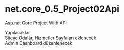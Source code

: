 # net.core_0.5_Project02Api
Asp.net Core Project With API

Yapılacaklar <br>
Siteye Odalar, Hizmetler Sayfaları eklenecek <br>
Admin Dashboard düzenlenecek <br> 
